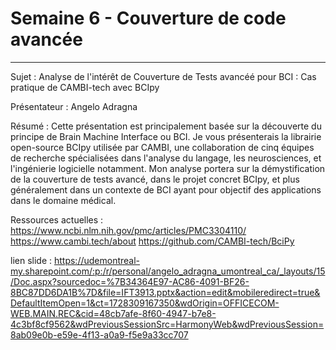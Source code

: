 # Semaine 6 - Couverture de code avancée

******

Sujet : Analyse de l'intérêt de Couverture de Tests avancéé pour BCI : Cas pratique de CAMBI-tech avec BCIpy

Présentateur : Angelo Adragna

Résumé : Cette présentation est principalement basée sur la découverte du principe de Brain Machine Interface ou BCI. Je vous présenterais la librairie open-source BCIpy utilisée par CAMBI, une collaboration de cinq équipes de recherche spécialisées dans l'analyse du langage, les neurosciences, et l'ingénierie logicielle notamment. Mon analyse portera sur la démystification de la couverture de tests avancé, dans le projet concret BCIpy, et plus généralement dans un contexte de BCI ayant pour objectif des applications dans le domaine médical.


Ressources actuelles :
https://www.ncbi.nlm.nih.gov/pmc/articles/PMC3304110/
https://www.cambi.tech/about
https://github.com/CAMBI-tech/BciPy

lien slide :
https://udemontreal-my.sharepoint.com/:p:/r/personal/angelo_adragna_umontreal_ca/_layouts/15/Doc.aspx?sourcedoc=%7B34364E97-AC86-4091-BF26-8BC87DD6DA1B%7D&file=IFT3913.pptx&action=edit&mobileredirect=true&DefaultItemOpen=1&ct=1728309167350&wdOrigin=OFFICECOM-WEB.MAIN.REC&cid=48cb7afe-8f60-4947-b7e8-4c3bf8cf9562&wdPreviousSessionSrc=HarmonyWeb&wdPreviousSession=8ab09e0b-e59e-4f13-a0a9-f5e9a33cc707
